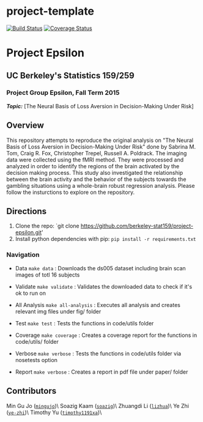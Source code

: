# project-template
[![Build Status](https://travis-ci.org/berkeley-stat159/project-epsilon.svg?branch=master)](https://travis-ci.org/berkeley-stat159/project-epsilon?branch=master)
[![Coverage Status](https://coveralls.io/repos/berkeley-stat159/project-epsilon/badge.svg?branch=master)](https://coveralls.io/r/berkeley-stat159/project-epsilon?branch=master)

# Project Epsilon
## UC Berkeley's Statistics 159/259
### Project Group Epsilon, Fall Term 2015 

_**Topic:**_ [The Neural Basis of Loss Aversion in Decision-Making Under Risk] 

## Overview
This repository attempts to reproduce the original analysis on "The Neural Basis of Loss Aversion in Decision-Making Under Risk" done by Sabrina M. Tom, Craig R. Fox, Christopher Trepel, Russell A. Poldrack. The imaging data were collected using the fMRI method. They were processed and analyzed in order to identify the regions of the brain activated by the decision making process. This study also investigated the relationship between the brain activity and the behavior of the subjects towards the gambling situations using a whole-brain robust regression analysis. 
Please follow the insturctions to explore on the repository.


## Directions
1. Clone the repo: `git clone https://github.com/berkeley-stat159/project-epsilon.git'
2. Install python dependencies with pip: `pip install -r requirements.txt` 

### Navigation
 - Data `make data` : Downloads the ds005 dataset including brain scan images of totl 16 subjects

 - Validate `make validate` : Validates the downloaded data to check if it's ok to run on 

 - All Analysis `make all-analysis` : Executes all analysis and creates relevant img files under fig/ folder

 - Test `make test` : Tests the functions in code/utils folder

 - Coverage `make coverage` : Creates a coverage report for the functions in code/utils/ folder

 - Verbose `make verbose` : Tests the functions in code/utils folder via nosetests option

 - Report `make verbose` : Creates a report in pdf file under paper/ folder

## Contributors
Min Gu Jo ([`mingujo`](https://github.com/mingujo))\\
Soazig Kaam ([`soazig`](https://github.com/soazig))\\
Zhuangdi Li ([`lizhua`](https://github.com/lizhua))\\
Ye Zhi ([`ye-zhi`](https://github.com/ye-zhi))\\
Timothy Yu ([`timothy1191xa`](https://github.com/timothy1191xa))\\
